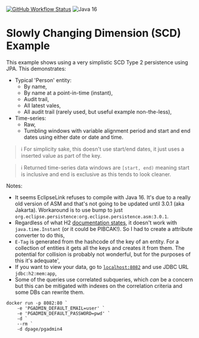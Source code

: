 [![GitHub Workflow Status](https://img.shields.io/github/workflow/status/dansiviter/scd-example/Build?style=flat-square)](https://github.com/dansiviter/scd-example/actions/workflows/build.yaml) ![Java 16](https://img.shields.io/badge/-Java%2016-informational?style=flat-square)

# Slowly Changing Dimension (SCD) Example #

This example shows using a very simplistic SCD Type 2 persistence using JPA. This demonstrates:
* Typical 'Person' entity:
  * By name,
  * By name at a point-in-time (instant),
  * Audit trail,
  * All latest vales,
  * All audit trail (rarely used, but useful example non-the-less),
* Time-series:
  * Raw,
  * Tumbling windows with variable alignment period and start and end dates using either date or date and time.

> :information_source: For simplicity sake, this doesn't use start/end dates, it just uses a inserted value as part of the key.

> :information_source: Returned time-series data windows are `[start, end)` meaning start is inclusive and end is exclusive as this tends to look cleaner.

Notes:
* It seems EclipseLink refuses to compile with Java 16. It's due to a really old version of ASM and that's not going to be updated until 3.0.1 (aka Jakarta). Workaround is to use bump to just `org.eclipse.persistence:org.eclipse.persistence.asm:3.0.1`.
* Regardless of what H2 [documentation states](http://www.h2database.com/html/datatypes.html#timestamp_with_time_zone_type), it doesn't work with `java.time.Instant` (or it could be PIBCAK!). So I had to create a attribute converter to do this,
* `E-Tag` is generated from the hashcode of the key of an entity. For a collection of entities it gets all the keys and creates it from them. The potential for collision is probably not wonderful, but for the purposes of this it's adequate',
* If you want to view your data, go to [`localhost:8082`](http://localhost:8082) and use JDBC URL `jdbc:h2:mem:app`,
* Some of the queries use correlated subqueries, which _can_ be a concern but this can be mitigated with indexes on the correlation criteria and some DBs can rewrite them.

```
docker run -p 8082:80 `
	-e 'PGADMIN_DEFAULT_EMAIL=user' `
	-e 'PGADMIN_DEFAULT_PASSWORD=pwd' `
	-d `
	--rm `
	-d dpage/pgadmin4
```
